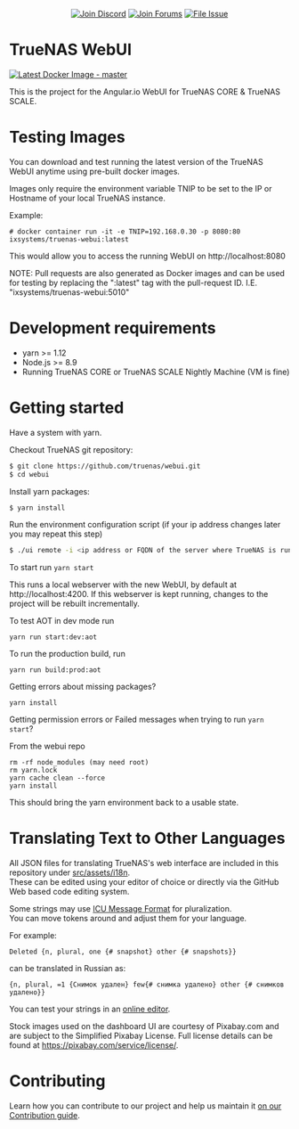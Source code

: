 <p align="center">
 <a href="https://discord.gg/Q3St5fPETd"><img alt="Join Discord" src="https://badgen.net/discord/members/Q3St5fPETd/?icon=discord&label=Join%20the%20TrueNAS%20Community" /></a>
 <a href="https://www.truenas.com/community/"><img alt="Join Forums" src="https://badgen.net/badge/Forums/Post%20Now//purple" /></a> 
 <a href="https://ixsystems.atlassian.net/browse/NAS/"><img alt="File Issue" src="https://badgen.net/badge/Jira/File%20Issue//red?icon=jira" /></a>
</p>

TrueNAS WebUI
================
[![Latest Docker Image - master](https://github.com/truenas/webui/actions/workflows/docker_latest.yml/badge.svg)](https://github.com/truenas/webui/actions/workflows/docker_latest.yml)


This is the project for the Angular.io WebUI for TrueNAS CORE & TrueNAS SCALE.

# Testing Images

You can download and test running the latest version of the TrueNAS WebUI anytime using pre-built docker images.

Images only require the environment variable TNIP to be set to the IP or Hostname of your local TrueNAS instance.

Example:

```
# docker container run -it -e TNIP=192.168.0.30 -p 8080:80 ixsystems/truenas-webui:latest
```
This would allow you to access the running WebUI on http://localhost:8080

NOTE: Pull requests are also generated as Docker images and can be used for testing by replacing the ":latest" tag with the pull-request ID. I.E. "ixsystems/truenas-webui:5010"

# Development requirements

  - yarn >= 1.12
  - Node.js >= 8.9
  - Running TrueNAS CORE or TrueNAS SCALE Nightly Machine (VM is fine)


# Getting started

Have a system with yarn.

Checkout TrueNAS git repository:

```sh
$ git clone https://github.com/truenas/webui.git
$ cd webui
```

Install yarn packages:

```sh
$ yarn install
```

Run the environment configuration script
(if your ip address changes later you may repeat this step)

```sh
$ ./ui remote -i <ip address or FQDN of the server where TrueNAS is running>
```

To start run
```yarn start```

This runs a local webserver with the new WebUI, by default at http://localhost:4200.
If this webserver is kept running, changes to the project will be rebuilt incrementally.

To test AOT in dev mode run

```yarn run start:dev:aot```

To run the production build, run

```yarn run build:prod:aot```

Getting errors about missing packages?

```yarn install```

Getting permission errors or Failed messages when trying to run `yarn start`?

From the webui repo
```
rm -rf node_modules (may need root)
rm yarn.lock 
yarn cache clean --force
yarn install
```
This should bring the yarn environment back to a usable state.

# Translating Text to Other Languages

All JSON files for translating TrueNAS's web interface are included in this repository under [src/assets/i18n](https://github.com/truenas/webui/tree/master/src/assets/i18n). \
These can be edited using your editor of choice or directly via the GitHub Web based code editing system.

Some strings may use [ICU Message Format](https://formatjs.io/docs/core-concepts/icu-syntax/#plural-format) for pluralization.\
You can move tokens around and adjust them for your language.

For example:
```
Deleted {n, plural, one {# snapshot} other {# snapshots}}
```
can be translated in Russian as:
```
{n, plural, =1 {Снимок удален} few{# снимка удалено} other {# снимков удалено}}
```

You can test your strings in an [online editor](http://format-message.github.io/icu-message-format-for-translators/editor.html).


Stock images used on the dashboard UI are courtesy of Pixabay.com and are subject to the Simplified Pixabay License. 
Full license details can be found at https://pixabay.com/service/license/.


# Contributing

Learn how you can contribute to our project and help us maintain it [on our Contribution guide](https://github.com/truenas/webui/blob/master/CONTRIBUTING.md).
